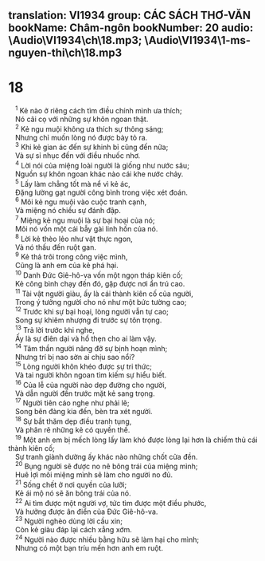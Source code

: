 translation: VI1934
group: CÁC SÁCH THƠ-VĂN
bookName: Châm-ngôn 
bookNumber: 20
audio: \Audio\VI1934\ch\18.mp3; \Audio\VI1934\1-ms-nguyen-thi\ch\18.mp3
-------

<div class="title"><h1>18</h1></div>
<span class="verse ch_18_1"> <sup>1</sup> Kẻ nào ở riêng cách tìm điều chính mình ưa thích; <br/> Nó cãi cọ với những sự khôn ngoan thật. <br/></span>
<span class="verse ch_18_2"> <sup>2</sup> Kẻ ngu muội không ưa thích sự thông sáng; <br/> Nhưng chỉ muốn lòng nó được bày tỏ ra. <br/></span>
<span class="verse ch_18_3"> <sup>3</sup> Khi kẻ gian ác đến sự khinh bỉ cũng đến nữa; <br/> Và sự sỉ nhục đến với điều nhuốc nhơ. <br/></span>
<span class="verse ch_18_4"> <sup>4</sup> Lời nói của miệng loài người là giống như nước sâu; <br/> Nguồn sự khôn ngoan khác nào cái khe nước chảy. <br/></span>
<span class="verse ch_18_5"> <sup>5</sup> Lấy làm chẳng tốt mà nể vì kẻ ác, <br/> Đặng lường gạt người công bình trong việc xét đoán. <br/></span>
<span class="verse ch_18_6"> <sup>6</sup> Môi kẻ ngu muội vào cuộc tranh cạnh, <br/> Và miệng nó chiều sự đánh đập. <br/></span>
<span class="verse ch_18_7"> <sup>7</sup> Miệng kẻ ngu muội là sự bại hoại của nó; <br/> Môi nó vốn một cái bẫy gài linh hồn của nó. <br/></span>
<span class="verse ch_18_8"> <sup>8</sup> Lời kẻ thèo lẻo như vật thực ngon, <br/> Và nó thấu đến ruột gan. <br/></span>
<span class="verse ch_18_9"> <sup>9</sup> Kẻ thả trôi trong công việc mình, <br/> Cũng là anh em của kẻ phá hại. <br/></span>
<span class="verse ch_18_10"> <sup>10</sup> Danh Đức Giê-hô-va vốn một ngọn tháp kiên cố; <br/> Kẻ công bình chạy đến đó, gặp được nơi ẩn trú cao. <br/></span>
<span class="verse ch_18_11"> <sup>11</sup> Tài vật người giàu, ấy là cái thành kiên cố của người, <br/> Trong ý tưởng người cho nó như một bức tường cao; <br/></span>
<span class="verse ch_18_12"> <sup>12</sup> Trước khi sự bại hoại, lòng người vẫn tự cao; <br/> Song sự khiêm nhượng đi trước sự tôn trọng. <br/></span>
<span class="verse ch_18_13"> <sup>13</sup> Trả lời trước khi nghe, <br/> Ấy là sự điên dại và hổ thẹn cho ai làm vậy. <br/></span>
<span class="verse ch_18_14"> <sup>14</sup> Tâm thần người nâng đỡ sự bịnh hoạn mình; <br/> Nhưng trí bị nao sờn ai chịu sao nổi? <br/></span>
<span class="verse ch_18_15"> <sup>15</sup> Lòng người khôn khéo được sự tri thức; <br/> Và tai người khôn ngoan tìm kiếm sự hiểu biết. <br/></span>
<span class="verse ch_18_16"> <sup>16</sup> Của lễ của người nào dẹp đường cho người, <br/> Và dẫn người đến trước mặt kẻ sang trọng. <br/></span>
<span class="verse ch_18_17"> <sup>17</sup> Người tiên cáo nghe như phải lẽ; <br/> Song bên đàng kia đến, bèn tra xét người. <br/></span>
<span class="verse ch_18_18"> <sup>18</sup> Sự bắt thăm dẹp điều tranh tụng, <br/> Và phân rẽ những kẻ có quyền thế. <br/></span>
<span class="verse ch_18_19"> <sup>19</sup> Một anh em bị mếch lòng lấy làm khó được lòng lại hơn là chiếm thủ cái thành kiên cố; <br/> Sự tranh giành dường ấy khác nào những chốt cửa đền. <br/></span>
<span class="verse ch_18_20"> <sup>20</sup> Bụng người sẽ được no nê bông trái của miệng mình; <br/> Huê lợi môi miệng mình sẽ làm cho người no đủ. <br/></span>
<span class="verse ch_18_21"> <sup>21</sup> Sống chết ở nơi quyền của lưỡi; <br/> Kẻ ái mộ nó sẽ ăn bông trái của nó. <br/></span>
<span class="verse ch_18_22"> <sup>22</sup> Ai tìm được một người vợ, tức tìm được một điều phước, <br/> Và hưởng được ân điển của Đức Giê-hô-va. <br/></span>
<span class="verse ch_18_23"> <sup>23</sup> Người nghèo dùng lời cầu xin; <br/> Còn kẻ giàu đáp lại cách xẳng xớm. <br/></span>
<span class="verse ch_18_24"> <sup>24</sup> Người nào được nhiều bằng hữu sẽ làm hại cho mình; <br/> Nhưng có một bạn tríu mến hơn anh em ruột. <br/> <br/></span>
